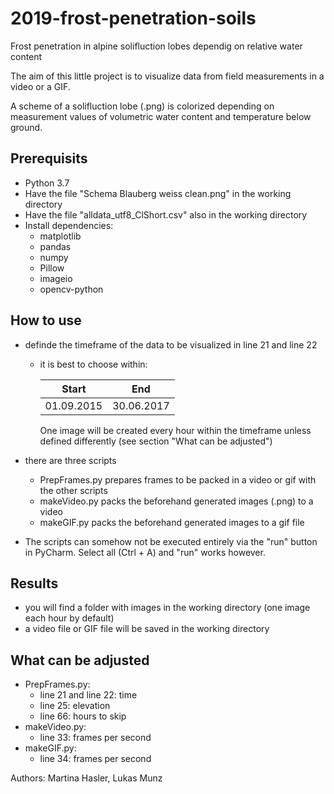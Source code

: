 # 2019-frost-penetration-soils
Frost penetration in alpine solifluction lobes dependig on relative water content

The aim of this little project is to visualize data from field measurements in a video or a GIF.

A scheme of a solifluction lobe (.png) is colorized depending on measurement values of volumetric water content and temperature below ground.

## Prerequisits
- Python 3.7
- Have the file "Schema Blauberg weiss clean.png" in the working directory
- Have the file "alldata_utf8_ClShort.csv" also in the working directory
- Install dependencies:
  -  matplotlib
  -  pandas
  -  numpy
  -  Pillow
  -  imageio
  -  opencv-python
  
## How to use
- definde the timeframe of the data to be visualized in line 21 and line 22   
  - it is best to choose within:
  
    | Start     | End       |
    |-----------|-------    |
    |01.09.2015 |30.06.2017 |
    
    One image will be created every hour within the timeframe unless defined differently (see section "What can be adjusted")
    
- there are three scripts
  - PrepFrames.py prepares frames to be packed in a video or gif with the other scripts
  - makeVideo.py packs the beforehand generated images (.png) to a video
  - makeGIF.py packs the beforehand generated images to a gif file
 
- The scripts can somehow not be executed entirely via the "run" button in PyCharm. Select all (Ctrl + A) and "run" works however.
  
 ## Results
  - you will find a folder with images in the working directory (one image each hour by default)
  - a video file or GIF file will be saved in the working directory
  
## What can be adjusted
- PrepFrames.py:
  - line 21 and line 22: time
  - line 25: elevation
  - line 66: hours to skip
- makeVideo.py:
  - line 33: frames per second
- makeGIF.py:
  - line 34: frames per second


Authors: Martina Hasler, Lukas Munz
